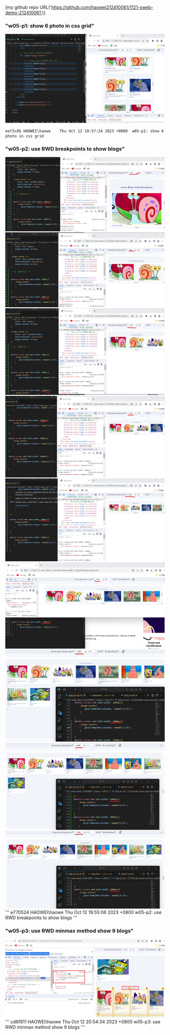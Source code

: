 [my github repo URL('https://github.com/haowei212410061/1121-sweb-demo-212410061')]

### "w05-p1: show 6 photo in css grid"
![](w05-p1.png)


```
eef3c8b HAOWEI\haowe    Thu Oct 12 18:57:24 2023 +0800  w05-p1: show 6 photo in css grid
```

### "w05-p2: use RWD breakpoints to show blogs"
![](w05-p2-1.png)
![](w05-p2-2.png)
![](w05-p2-3.png)
![](w05-p2-4.png)
![](w05-p2-5.png)
![](w05-p2-6.png)
![](w05-p2-7.png)
![](w05-p2-8.png)
![](w05-p2-9.png)
'''
e770524 HAOWEI\haowe    Thu Oct 12 19:55:06 2023 +0800  w05-p2: use RWD breakpoints to show blogs
'''

### "w05-p3: use RWD minmax method  show 9 blogs"
![](w05-p3.png)
'''
cd6f811 HAOWEI\haowe    Thu Oct 12 20:54:34 2023 +0800  w05-p3: use RWD minmax method  show 9 blogs
'''

